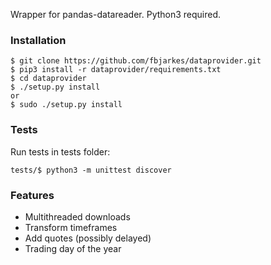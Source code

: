 Wrapper for pandas-datareader. Python3 required.

### Installation
```
$ git clone https://github.com/fbjarkes/dataprovider.git
$ pip3 install -r dataprovider/requirements.txt
$ cd dataprovider 
$ ./setup.py install
or
$ sudo ./setup.py install
```

### Tests
Run tests in tests folder:
```
tests/$ python3 -m unittest discover
```

### Features
* Multithreaded downloads
* Transform timeframes
* Add quotes (possibly delayed)  
* Trading day of the year
